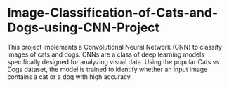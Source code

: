 # Image-Classification-of-Cats-and-Dogs-using-CNN-Project
This project implements a Convolutional Neural Network (CNN) to classify images of cats and dogs. CNNs are a class of deep learning models specifically designed for analyzing visual data. Using the popular Cats vs. Dogs dataset, the model is trained to identify whether an input image contains a cat or a dog with high accuracy.
